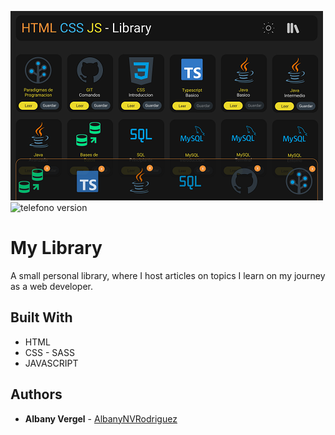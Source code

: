 ![pc version](/img/PC.png?raw=true)
![telefono version](/img/Teleono.png?raw=true)

# My Library

A small personal library, where I host articles on topics I learn on my journey as a web developer.

## Built With

* HTML
* CSS - SASS
* JAVASCRIPT

## Authors

* **Albany Vergel**  - [AlbanyNVRodriguez](https://github.com/AlbanyNVRodriguez)
